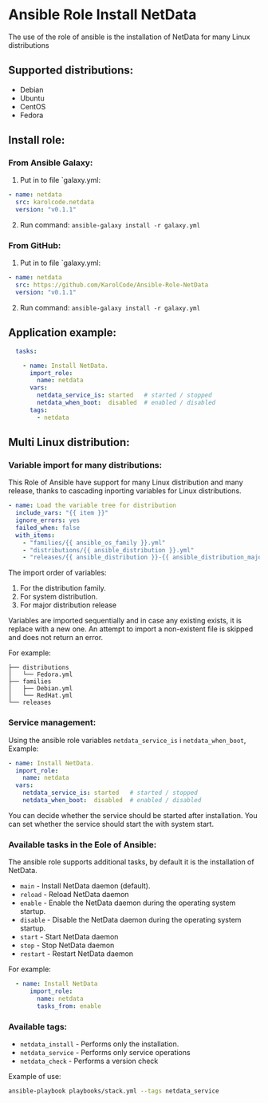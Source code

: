 # Ansible Role Install NetData

The use of the role of ansible is the installation of NetData for many Linux distributions

## Supported distributions:

  * Debian
  * Ubuntu
  * CentOS
  * Fedora

## Install role:

### From Ansible Galaxy:

1. Put in to file `galaxy.yml:

```yaml
- name: netdata
  src: karolcode.netdata
  version: "v0.1.1"
```

2. Run command: `ansible-galaxy install -r galaxy.yml`


### From GitHub:

1. Put in to file `galaxy.yml:


```yaml
- name: netdata
  src: https://github.com/KarolCode/Ansible-Role-NetData
  version: "v0.1.1"
```

2. Run command: `ansible-galaxy install -r galaxy.yml`

## Application example:

```yaml
  tasks:

    - name: Install NetData.
      import_role:
        name: netdata
      vars:
        netdata_service_is: started   # started / stopped
        netdata_when_boot:  disabled  # enabled / disabled
      tags:
        - netdata
```

## Multi Linux distribution:

### Variable import for many distributions:

This Role of Ansible have support for many Linux distribution and many release,
thanks to cascading inporting variables for Linux distributions.

```yaml
- name: Load the variable tree for distribution
  include_vars: "{{ item }}"
  ignore_errors: yes
  failed_when: false
  with_items:
    - "families/{{ ansible_os_family }}.yml"
    - "distributions/{{ ansible_distribution }}.yml"
    - "releases/{{ ansible_distribution }}-{{ ansible_distribution_major_version}}.yml"
```
The import order of variables:
  1. For the distribution family.
  2. For system distribution.
  3. For major distribution release

Variables are imported sequentially and in case any existing exists, it is replace with a new one.
An attempt to import a non-existent file is skipped and does not return an error.

For example:

```text
├── distributions
│   └── Fedora.yml
├── families
│   ├── Debian.yml
│   └── RedHat.yml
└── releases

```

### Service management:

Using the ansible role variables `netdata_service_is` i `netdata_when_boot`, Example:

```yaml
- name: Install NetData.
  import_role:
    name: netdata
  vars:
    netdata_service_is: started   # started / stopped
    netdata_when_boot:  disabled  # enabled / disabled
```

You can decide whether the service should be started after installation.
You can set whether the service should start the with system start.

### Available tasks in the Eole of Ansible:

The ansible role supports additional tasks, by default it is the installation of NetData.

  * `main` - Install NetData daemon (default).
  * `reload` - Reload NetData daemon
  * `enable` - Enable the NetData daemon during the operating system startup.
  * `disable` - Disable the NetData daemon during the operating system startup.
  * `start` - Start NetData daemon
  * `stop` - Stop NetData daemon
  * `restart` - Restart NetData daemon

For example:

```yaml
  - name: Install NetData
      import_role:
        name: netdata
        tasks_from: enable
```

### Available tags:

  - `netdata_install` - Performs only the installation.
  - `netdata_service` - Performs only service operations
  - `netdata_check`   - Performs a version check

Example of use:

```bash
ansible-playbook playbooks/stack.yml --tags netdata_service
```
